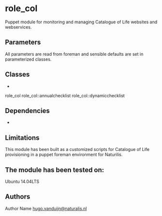 role_col
===================

Puppet module for monitoring and managing Catalogue of Life websites and webservices.  


Parameters
-------------
All parameters are read from foreman and sensible defaults are set in parameterized classes. 

Classes
-------------
-
role_col
role_col::annualchecklist
role_col::dynamicchecklist


Dependencies
-------------
- 


Limitations
-------------
This module has been built as a customized scripts for Catalogue of Life provisioning in a puppet foreman environment for Naturilis.

The module has been tested on:
- 
Ubuntu 14.04LTS

Authors
-------------
Author Name <hugo.vanduijn@naturalis.nl>

